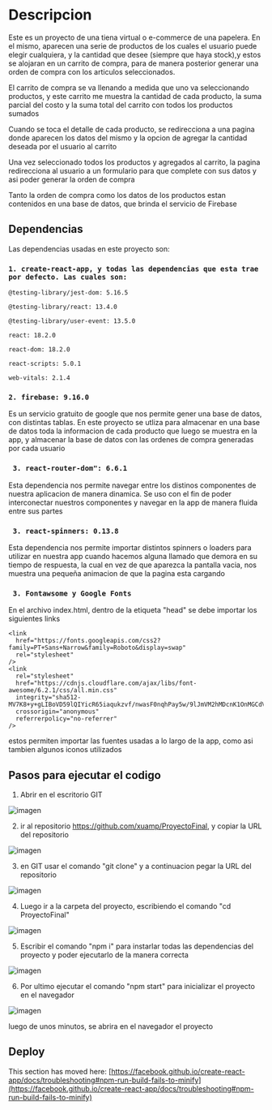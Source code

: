 # Descripcion

Este es un proyecto de una tiena virtual o e-commerce de una papelera. En el mismo, aparecen una serie de productos de los cuales el usuario puede elegir cualquiera, y la cantidad que desee (siempre que haya stock),y estos se alojaran en un carrito de compra, para de manera posterior generar una orden de compra con los articulos seleccionados.

El carrito de compra se va llenando a medida que uno va seleccionando productos, y este carrito me muestra la cantidad de cada producto, la suma parcial del costo y la suma total del carrito con todos los productos sumados

Cuando se toca el detalle de cada producto, se redirecciona a una pagina donde aparecen los datos del mismo y la opcion de agregar la cantidad deseada por el usuario al carrito

Una vez seleccionado todos los productos y agregados al carrito, la pagina redirecciona al usuario a un formulario para que complete con sus datos y asi poder generar la orden de compra

Tanto la orden de compra como los datos de los productos estan contenidos en una base de datos, que brinda el servicio de Firebase

## Dependencias

Las dependencias usadas en este proyecto son:

### `1. create-react-app, y todas las dependencias que esta trae por defecto. Las cuales son:`

    @testing-library/jest-dom: 5.16.5

    @testing-library/react: 13.4.0

    @testing-library/user-event: 13.5.0

    react: 18.2.0

    react-dom: 18.2.0

    react-scripts: 5.0.1

    web-vitals: 2.1.4

### `2. firebase: 9.16.0`

Es un servicio gratuito de google que nos permite gener una base de datos, con distintas tablas. En este proyecto se utliza para almacenar en una base de datos toda la informacion de cada producto que luego se muestra en la app, y almacenar la base de datos con las ordenes de compra generadas por cada usuario

### ` 3. react-router-dom": 6.6.1`

Esta dependencia nos permite navegar entre los distinos componentes de nuestra aplicacion de manera dinamica. Se uso con el fin de poder interconectar nuestros componentes y navegar en la app de manera fluida entre sus partes

### ` 3. react-spinners: 0.13.8`

Esta dependencia nos permite importar distintos spinners o loaders para utilizar en nuestra app cuando hacemos alguna llamado que demora en su tiempo de respuesta, la cual en vez de que aparezca la pantalla vacia, nos muestra una pequeña animacion de que la pagina esta cargando

### ` 3. Fontawsome y Google Fonts`

En el archivo index.html, dentro de la etiqueta "head" se debe importar los siguientes links

    <link
      href="https://fonts.googleapis.com/css2?family=PT+Sans+Narrow&family=Roboto&display=swap"
      rel="stylesheet"
    />
    <link
      rel="stylesheet"
      href="https://cdnjs.cloudflare.com/ajax/libs/font-awesome/6.2.1/css/all.min.css"
      integrity="sha512-MV7K8+y+gLIBoVD59lQIYicR65iaqukzvf/nwasF0nqhPay5w/9lJmVM2hMDcnK1OnMGCdVK+iQrJ7lzPJQd1w=="
      crossorigin="anonymous"
      referrerpolicy="no-referrer"
    />

estos permiten importar las fuentes usadas a lo largo de la app, como asi tambien algunos iconos utilizados

## Pasos para ejecutar el codigo

1. Abrir en el escritorio GIT

![imagen](public/Imagenes/primera.jpg)
 
2. ir al repositorio https://github.com/xuamp/ProyectoFinal, y copiar la URL del repositorio

![imagen](public/Imagenes/segunda.jpg)

3. en GIT usar el comando "git clone" y a continuacion pegar la URL del repositorio

![imagen](public/Imagenes/git%20clone.jpg)

4. Luego ir a la carpeta del proyecto, escribiendo el comando "cd ProyectoFinal"

![imagen](public/Imagenes/cd.jpg)

5. Escribir el comando "npm i" para instarlar todas las dependencias del proyecto y poder ejecutarlo de la manera correcta

![imagen](public/Imagenes/npm%20i.jpg)

6. Por ultimo ejecutar el comando "npm start" para inicializar el proyecto en el navegador

![imagen](public/Imagenes/npm%20start.jpg)

luego de unos minutos, se abrira en el navegador el proyecto




## Deploy

This section has moved here: [https://facebook.github.io/create-react-app/docs/troubleshooting#npm-run-build-fails-to-minify](https://facebook.github.io/create-react-app/docs/troubleshooting#npm-run-build-fails-to-minify)
